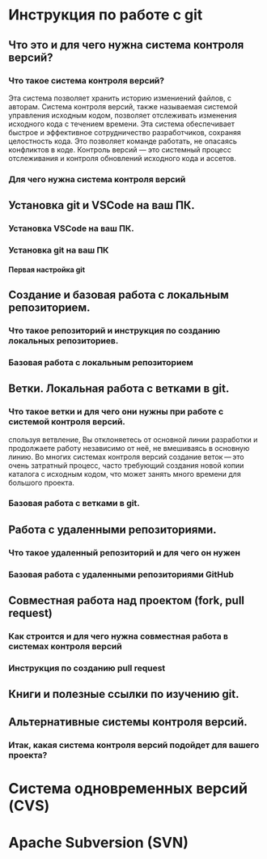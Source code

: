 # Инструкция по работе с git

## Что это и для чего нужна система контроля версий?

### Что такое система контроля версий?
Эта система позволяет хранить историю измениений файлов, с авторам.
Система контроля версий, также называемая системой управления исходным кодом, позволяет отслеживать изменения исходного кода с течением времени. Эта система обеспечивает быстрое и эффективное сотрудничество разработчиков, сохраняя целостность кода. Это позволяет команде работать, не опасаясь конфликтов в коде.
Контроль версий — это системный процесс отслеживания и контроля обновлений исходного кода и ассетов.

### Для чего нужна система контроля версий

## Установка git и VSCode на ваш ПК.

### Установка VSCode на ваш ПК.

### Установка git на ваш ПК

#### Первая настройка git

## Создание и базовая работа с локальным репозиторием.

### Что такое репозиторий и инструкция по созданию локальных репозиториев.

### Базовая работа с локальным репозиторием

## Ветки. Локальная работа с ветками в git.

### Что такое ветки и для чего они нужны при работе с системой контроля версий.

спользуя ветвление, Вы отклоняетесь от основной линии разработки и продолжаете работу независимо от неё, не вмешиваясь в основную линию. Во многих системах контроля версий создание веток — это очень затратный процесс, часто требующий создания новой копии каталога с исходным кодом, что может занять много времени для большого проекта.

### Базовая работа с ветками в git.

## Работа с удаленными репозиториями.

### Что такое удаленный репозиторий и для чего он нужен

### Базовая работа с удаленными репозиториями GitHub

## Совместная работа над проектом (fork, pull request)

### Как строится и для чего нужна совместная работа в системах контроля версий

### Инструкция по созданию pull request

## Книги и полезные ссылки по изучению git.

## Альтернативные системы контроля версий.

### Итак, какая система контроля версий подойдет для вашего проекта?

# Система одновременных версий (CVS)

# Apache Subversion (SVN)

